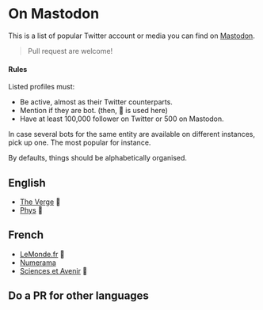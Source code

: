 # On Mastodon

This is a list of popular Twitter account or media you can find on [Mastodon](https://joinmastodon.org).

> Pull request are welcome!

#### Rules

Listed profiles must:
 + Be active, almost as their Twitter counterparts.
 + Mention if they are bot. (then, :robot: is used here)
 + Have at least 100,000 follower on Twitter or 500 on Mastodon.

In case several bots for the same entity are available on different instances,
pick up one. The most popular for instance.
 
By defaults, things should be alphabetically organised.

## English

 + [The Verge](https://social.undernet.uy/theverge) :robot:
 + [Phys](https://social.oalm.gub.uy/phys) :robot:
 
## French

 + [LeMonde.fr](https://mastodon.xyz/@lemondebot) :robot:
 + [Numerama](https://social.numerama.com/@numerama)
 + [Sciences et Avenir](https://3.nu/@sciencesetavenir) :robot:

## Do a PR for other languages
